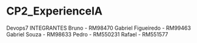 # CP2_ExperienceIA
Devops7
INTEGRANTES
Bruno - RM98470
Gabriel Figueiredo - RM99463
Gabriel Souza - RM98633
Pedro - RM550231
Rafael - RM551577
